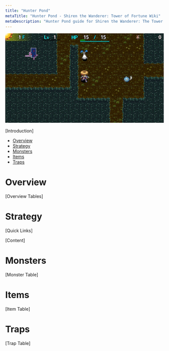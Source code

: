 ```yaml
---
title: "Hunter Pond"
metaTitle: "Hunter Pond - Shiren the Wanderer: Tower of Fortune Wiki"
metaDescription: "Hunter Pond guide for Shiren the Wanderer: The Tower of Fortune and the Dice of Fate."
---
```

<div class="pageTopImage screenshot">
  <img src="../images/overworld/hunter_pond.jpg"/>
</div>

[Introduction]

<ul class="quickLinksUL">
  <li><a href="#overview">Overview</a></li>
  <li><a href="#strategy">Strategy</a></li>
  <li><a href="#monsters">Monsters</a></li>
  <li><a href="#items">Items</a></li>
  <li><a href="#traps">Traps</a></li>
</ul>

# Overview

[Overview Tables]

# Strategy

[Quick Links]

[Content]

# Monsters

[Monster Table]

# Items

[Item Table]

# Traps

[Trap Table]
